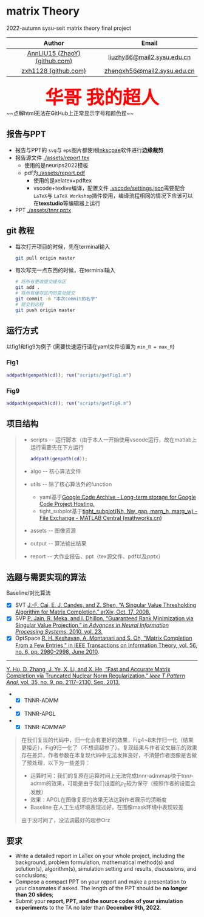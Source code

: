 # matrix Theory

2022-autumn sysu-seit matrix theory final project

|                          Author                          |                             Email                             |
| :-------------------------------------------------------: | :------------------------------------------------------------: |
| [AnnLIU15 (ZhaoY) (github.com)](https://github.com/AnnLIU15) |  [liuzhy86@mail2.sysu.edu.cn](mailto:liuzhy86@mail2.sysu.edu.cn)  |
|      [zxh1128 (github.com)](https://github.com/zxh1128)      | [zhengxh56@mail2.sysu.edu.cn](mailto:zhengxh56@mail2.sysu.edu.cn) |

<div align='center'>
    <font color="red" size=10><b>华哥 我的超人</b></font>
</div>
~~点解html无法在GitHub上正常显示字号和颜色捏~~

## 报告与PPT

* 报告与PPT的 `svg`与 `eps`图片都使用[Inkscpae](www.inkscape.org/)软件进行**边缘裁剪**
* 报告源文件 [./assets/report.tex](./assets/report.tex)
  * 使用的是neurips2022模板
  * pdf为[./assets/report.pdf](./assets/report.pdf)
    * 使用的是xelatex+pdftex
    * vscode+texlive编译，配置文件 [.vscode/settings.json](.vscode/settings.json)需要配合 `LaTeX`与 `LaTeX Workshop`插件使用，编译流程相同的情况下应该可以在**texstudio**等编辑器上运行
* PPT [./assets/tnnr.pptx](./assets/tnnr.pptx)

## git 教程

* 每次打开项目的时候，先在terminal输入

  ```bash
  git pull origin master
  ```
* 每次写完一点东西的时候，在terminal输入

  ```bash
  # 将所有更改提交缓存区
  git add .  
  # 将所有缓存区内的变动提交
  git commit -m "本次commit的名字"
  # 提交到远程
  git push origin master
  ```

## 运行方式

以fig1和fig9为例子 (需要快速运行请在yaml文件设置为 `min_R = max_R`)

### Fig1

```matlab
addpath(genpath(cd)); run("scripts/getFig1.m")
```

### Fig9

```matlab
addpath(genpath(cd)); run("scripts/getFig9.m")
```

## 项目结构

> * scripts	   -- 运行脚本（由于本人一开始使用vscode运行，故在matlab上运行需要先在下方运行
>
>   ```matlab
>   addpath(genpath(cd));
>   ```
> * algo         -- 核心算法文件
> * utils        -- 除了核心算法外的function
>
>   * yaml基于[Google Code Archive - Long-term storage for Google Code Project Hosting.](https://code.google.com/archive/p/yamlmatlab/)
>   * tight_subplot基于[tight_subplot(Nh, Nw, gap, marg_h, marg_w) - File Exchange - MATLAB Central (mathworks.cn)](https://ww2.mathworks.cn/matlabcentral/fileexchange/27991-tight_subplot-nh-nw-gap-marg_h-marg_w)
> * assets    -- 图像资源
> * output    -- 算法输出结果
> * report    -- 大作业报告、ppt（tex源文件、pdf以及pptx）

## 选题与需要实现的算法

Baseline/对比算法

- [X] SVT [J.-F. Cai, E. J. Candes, and Z. Shen, “A Singular Value Thresholding Algorithm for Matrix Completion.” arXiv, Oct. 17, 2008. ](http://arxiv.org/abs/0810.3286)
- [X] SVP [P. Jain, R. Meka, and I. Dhillon, “Guaranteed Rank Minimization via Singular Value Projection,” in *Advances in Neural Information Processing Systems*, 2010, vol. 23.](https://proceedings.neurips.cc/paper/2010/hash/08d98638c6fcd194a4b1e6992063e944-Abstract.html)
- [X] OptSpace [R. H. Keshavan, A. Montanari and S. Oh, &#34;Matrix Completion From a Few Entries,&#34; in IEEE Transactions on Information Theory, vol. 56, no. 6, pp. 2980-2998, June 2010](https://ieeexplore.ieee.org/document/5466511/).

---

[Y. Hu, D. Zhang, J. Ye, X. Li, and X. He, “Fast and Accurate Matrix Completion via Truncated Nuclear Norm Regularization,” *Ieee T Pattern Anal*, vol. 35, no. 9, pp. 2117–2130, Sep. 2013.](https://ieeexplore.ieee.org/document/6389682/?arnumber=6389682)

* - [X] TNNR-ADMM
* - [X] TNNR-APGL
* - [X] TNNR-ADMMAP

>  在我们复现的代码中，归一化会有更好的效果，Fig4~8未作归一化（结果更接近），Fig9归一化了（不想调超参了）。复现结果与作者论文展示的效果存在差异，作者参数在本复现代码中无法发挥良好，不清楚作者图像是否做了预处理，以下为一些差异：
>
>  * 运算时间：我们的复原在运算时间上无法完成tnnr-admmap快于tnnr-admm的效果，可能是由于我们设置的$\rho_0$较为保守（按照作者的设置会发散）
>  * 效果：APGL在图像复原的效果无法达到作者展示的清晰度
>  * Baseline 在人工生成环境表现过好，在图像mask环境中表现较差
>
>  由于没时间了，没法调最好的超参Orz

## 要求

* Write a detailed report in LaTex on your whole project, including the background, problem formulation, mathematical method(s) and solution(s), algorithm(s), simulation setting and results, discussions, and conclusions;
* Compose a compact PPT on your report and make a presentation to your classmates if asked. The length of the PPT should be **no longer than 20 slides**;
* Submit your **report, PPT, and the source codes of your simulation experiments** to the TA no later than **December 9th, 2022**.
